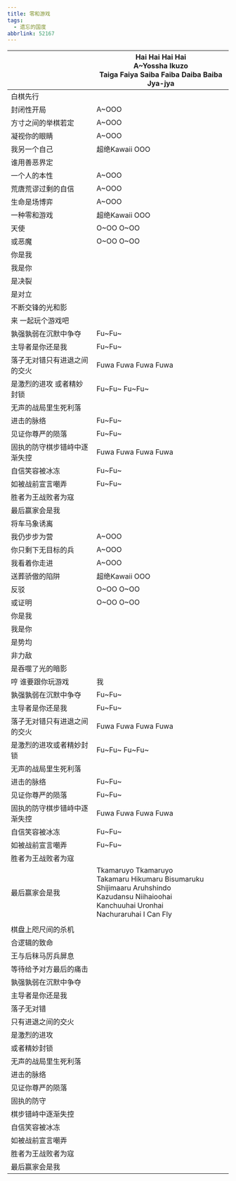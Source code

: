 ```yaml
---
title: 零和游戏
tags:
  - 遗忘的国度
abbrlink: 52167
---
```

|      |Hai Hai Hai Hai<br>A~Yossha Ikuzo<br>Taiga Faiya Saiba Faiba Daiba Baiba Jya-jya|
|--|--|
|白棋先行|      |
|封闭性开局|A~OOO|
|方寸之间的举棋若定|A~OOO|
|凝视你的眼睛|A~OOO|
|我另一个自己|超绝Kawaii OOO|
|谁用善恶界定|      |
|一个人的本性|A~OOO|
|荒唐荒谬过剩的自信|A~OOO|
|生命是场博弈|A~OOO|
|一种零和游戏|超绝Kawaii OOO|
|天使|O~OO O~OO|
|或恶魔|O~OO O~OO|
|你是我|      |
|我是你|      |
|是决裂|      |
|是对立|      |
|不断交锋的光和影|      |
|来 一起玩个游戏吧|      |
|孰强孰弱在沉默中争夺|Fu~Fu~|
|主导者是你还是我|Fu~Fu~|
|落子无对错只有进退之间的交火|Fuwa Fuwa Fuwa Fuwa|
|是激烈的进攻 或者精妙封锁|Fu~Fu~ Fu~Fu~|
|无声的战局里生死利落|      |
|进击的脉络|Fu~Fu~|
|见证你尊严的陨落|Fu~Fu~|
|固执的防守棋步错峙中逐渐失控|Fuwa Fuwa Fuwa Fuwa|
|自信笑容被冰冻|Fu~Fu~ |
|如被战前宣言嘲弄|Fu~Fu~|
|胜者为王战败者为寇|      |
|最后赢家会是我|      |
|将车马象诱离|      |
|我仍步步为营|A~OOO|
|你只剩下无目标的兵|A~OOO|
|我看着你走进|A~OOO|
|送葬骄傲的陷阱|超绝Kawaii OOO|
|反驳|O~OO O~OO|
|或证明|O~OO O~OO|
|你是我|      |
|我是你|      |
|是势均|      |
|非力敌|      |
|是吞噬了光的暗影|      |
|哼 谁要跟你玩游戏|我|
|孰强孰弱在沉默中争夺|Fu~Fu~|
|主导者是你还是我|Fu~Fu~|
|落子无对错只有进退之间的交火|Fuwa Fuwa Fuwa Fuwa|
|是激烈的进攻或者精妙封锁|Fu~Fu~ Fu~Fu~|
|无声的战局里生死利落|      |
|进击的脉络|Fu~Fu~|
|见证你尊严的陨落|Fu~Fu~|
|固执的防守棋步错峙中逐渐失控|Fuwa Fuwa Fuwa Fuwa|
|自信笑容被冰冻|Fu~Fu~ |
|如被战前宣言嘲弄|Fu~Fu~|
|胜者为王战败者为寇|      |
|最后赢家会是我|Tkamaruyo Tkamaruyo<br>Takamaru Hikumaru Bisumaruku<br>Shijimaaru Aruhshindo<br>Kazudansu Niihaioohai<br>Kanchuuhai Uronhai<br>Nachuraruhai I Can Fly|
|      |      |
|棋盘上咫尺间的杀机|      |
|合逻辑的致命|      |
|王与后秣马厉兵屏息|      |
|等待给予对方最后的痛击|      |
|孰强孰弱在沉默中争夺|      |
|主导者是你还是我|      |
|落子无对错|      |
|只有进退之间的交火|      |
|是激烈的进攻|      |
|或者精妙封锁|      |
|无声的战局里生死利落|      |
|进击的脉络|      |
|见证你尊严的陨落|      |
|固执的防守|      |
|棋步错峙中逐渐失控|      |
|自信笑容被冰冻|      |
|如被战前宣言嘲弄|      |
|胜者为王战败者为寇|      |
|最后赢家会是我|      |